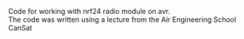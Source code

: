 Code for working with nrf24 radio module on avr.<br>
The code was written using a lecture from the Air Engineering School CanSat
